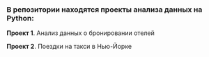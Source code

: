 ### В репозитории находятся проекты анализа данных на Python:

**Проект 1**. Анализ данных о бронировании отелей

**Проект 2**. Поездки на такси в Нью-Йорке
